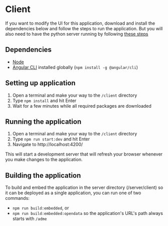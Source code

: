 # Client

If you want to modify the UI for this application, download and install the dependencies below and follow the steps to run the application. But you will also need to have the python server running by following [these steps](https://github.com/ncats/ncats-adme/blob/master/README.md#ncats-adme)

## Dependencies

- [Node](https://nodejs.org/en/)
- [Angular CLI](https://cli.angular.io/) installed globally (`npm install -g @angular/cli`)

## Setting up application

1. Open a terminal and make your way to the `/client` directory
2. Type `npm install` and hit Enter
3. Wait for a few minutes while all required packages are downloaded

## Running the application

1. Open a terminal and make your way to the `/client` directory
2. Type `npm run start:dev` and hit Enter
3. Navigate to http://localhost:4200/

This will start a development server that will refresh your browser whenever you make changes to the application.

## Building the application

To build and embed the application in the server directory (/server/client) so it can be deployed as a single application, you can run one of two commands:

- `npm run build:embedded`, or
- `npm run build:embedded:opendata` so the application's URL's path always starts with `/adme`
